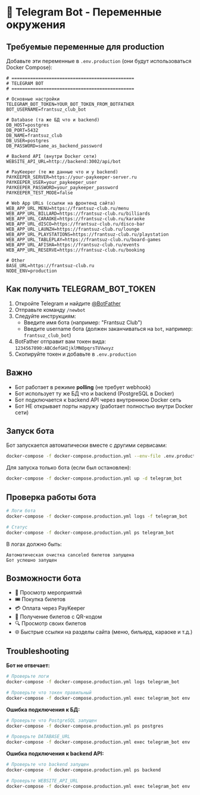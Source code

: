 # 🤖 Telegram Bot - Переменные окружения

## Требуемые переменные для production

Добавьте эти переменные в `.env.production` (они будут использоваться Docker Compose):

```env
# ==============================================
# TELEGRAM BOT
# ==============================================

# Основные настройки
TELEGRAM_BOT_TOKEN=YOUR_BOT_TOKEN_FROM_BOTFATHER
BOT_USERNAME=frantsuz_club_bot

# Database (та же БД что и backend)
DB_HOST=postgres
DB_PORT=5432
DB_NAME=frantsuz_club
DB_USER=postgres
DB_PASSWORD=same_as_backend_password

# Backend API (внутри Docker сети)
WEBSITE_API_URL=http://backend:3002/api/bot

# PayKeeper (те же данные что и у backend)
PAYKEEPER_SERVER=https://your-paykeeper-server.ru
PAYKEEPER_USER=your_paykeeper_user
PAYKEEPER_PASSWORD=your_paykeeper_password
PAYKEEPER_TEST_MODE=false

# Web App URLs (ссылки на фронтенд сайта)
WEB_APP_URL_MENU=https://frantsuz-club.ru/menu
WEB_APP_URL_BILLARD=https://frantsuz-club.ru/billiards
WEB_APP_URL_CARAOKE=https://frantsuz-club.ru/karaoke
WEB_APP_URL_dISCO=https://frantsuz-club.ru/disco-bar
WEB_APP_URL_LAUNZH=https://frantsuz-club.ru/lounge
WEB_APP_URL_PLAYSTATIONS=https://frantsuz-club.ru/playstation
WEB_APP_URL_TABLEPLAY=https://frantsuz-club.ru/board-games
WEB_APP_URL_AFISHA=https://frantsuz-club.ru/events
WEB_APP_URL_RESERVE=https://frantsuz-club.ru/booking

# Other
BASE_URL=https://frantsuz-club.ru
NODE_ENV=production
```

## Как получить TELEGRAM_BOT_TOKEN

1. Откройте Telegram и найдите [@BotFather](https://t.me/BotFather)
2. Отправьте команду `/newbot`
3. Следуйте инструкциям:
   - Введите имя бота (например: "Frantsuz Club")
   - Введите username бота (должен заканчиваться на `bot`, например: `frantsuz_club_bot`)
4. BotFather отправит вам токен вида: `1234567890:ABCdefGHIjklMNOpqrsTUVwxyz`
5. Скопируйте токен и добавьте в `.env.production`

## Важно

- Бот работает в режиме **polling** (не требует webhook)
- Бот использует ту же БД что и backend (PostgreSQL в Docker)
- Бот подключается к backend API через внутреннюю Docker сеть
- Бот НЕ открывает порты наружу (работает полностью внутри Docker сети)

## Запуск бота

Бот запускается автоматически вместе с другими сервисами:

```bash
docker-compose -f docker-compose.production.yml --env-file .env.production up -d
```

Для запуска только бота (если был остановлен):

```bash
docker-compose -f docker-compose.production.yml up -d telegram_bot
```

## Проверка работы бота

```bash
# Логи бота
docker-compose -f docker-compose.production.yml logs -f telegram_bot

# Статус
docker-compose -f docker-compose.production.yml ps telegram_bot
```

В логах должно быть:
```
Автоматическая очистка canceled билетов запущена
Бот успешно запущен
```

## Возможности бота

- 📅 Просмотр мероприятий
- 🎟️ Покупка билетов
- 💳 Оплата через PayKeeper
- 📧 Получение билетов с QR-кодом
- 🔍 Просмотр своих билетов
- 🌐 Быстрые ссылки на разделы сайта (меню, бильярд, караоке и т.д.)

## Troubleshooting

**Бот не отвечает:**
```bash
# Проверьте логи
docker-compose -f docker-compose.production.yml logs telegram_bot

# Проверьте что токен правильный
docker-compose -f docker-compose.production.yml exec telegram_bot env | grep TELEGRAM_BOT_TOKEN
```

**Ошибка подключения к БД:**
```bash
# Проверьте что PostgreSQL запущен
docker-compose -f docker-compose.production.yml ps postgres

# Проверьте DATABASE_URL
docker-compose -f docker-compose.production.yml exec telegram_bot env | grep DB_
```

**Ошибка подключения к backend API:**
```bash
# Проверьте что backend запущен
docker-compose -f docker-compose.production.yml ps backend

# Проверьте WEBSITE_API_URL
docker-compose -f docker-compose.production.yml exec telegram_bot env | grep WEBSITE_API_URL
```

